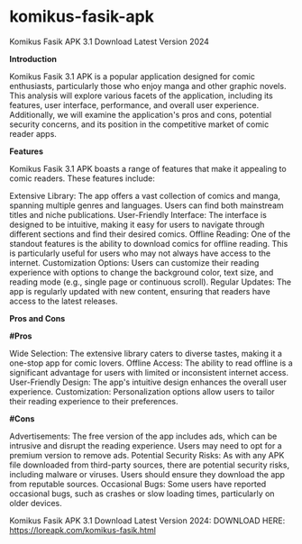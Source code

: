 # komikus-fasik-apk
Komikus Fasik APK 3.1 Download Latest Version 2024

**Introduction**

Komikus Fasik 3.1 APK is a popular application designed for comic enthusiasts, particularly those who enjoy manga and other graphic novels. This analysis will explore various facets of the application, including its features, user interface, performance, and overall user experience. Additionally, we will examine the application's pros and cons, potential security concerns, and its position in the competitive market of comic reader apps.

**Features**

Komikus Fasik 3.1 APK boasts a range of features that make it appealing to comic readers. These features include:

Extensive Library: The app offers a vast collection of comics and manga, spanning multiple genres and languages. Users can find both mainstream titles and niche publications.
User-Friendly Interface: The interface is designed to be intuitive, making it easy for users to navigate through different sections and find their desired comics.
Offline Reading: One of the standout features is the ability to download comics for offline reading. This is particularly useful for users who may not always have access to the internet.
Customization Options: Users can customize their reading experience with options to change the background color, text size, and reading mode (e.g., single page or continuous scroll).
Regular Updates: The app is regularly updated with new content, ensuring that readers have access to the latest releases.

**Pros and Cons**

**#Pros**

Wide Selection: The extensive library caters to diverse tastes, making it a one-stop app for comic lovers.
Offline Access: The ability to read offline is a significant advantage for users with limited or inconsistent internet access.
User-Friendly Design: The app's intuitive design enhances the overall user experience.
Customization: Personalization options allow users to tailor their reading experience to their preferences.

**#Cons**

Advertisements: The free version of the app includes ads, which can be intrusive and disrupt the reading experience. Users may need to opt for a premium version to remove ads.
Potential Security Risks: As with any APK file downloaded from third-party sources, there are potential security risks, including malware or viruses. Users should ensure they download the app from reputable sources.
Occasional Bugs: Some users have reported occasional bugs, such as crashes or slow loading times, particularly on older devices.

Komikus Fasik APK 3.1 Download Latest Version 2024: DOWNLOAD HERE: https://loreapk.com/komikus-fasik.html
